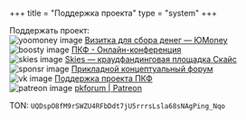 +++
title = "Поддержка проекта"
type = "system"
+++

Поддержать проект:  
![yoomoney image](/donates/yoomoney_16.png) [Визитка для сбора денег — ЮMoney](https://yoomoney.ru/to/4100166099051 "smartCard-inline")  
![boosty image](/donates/boosty_16.ico) [ПКФ - Онлайн-конференция](https://boosty.to/pkforum "smartCard-inline")  
![skies image](/donates/skies_16.png) [Skies — краудфандинговая площадка Скайс](https://skies.land/pkforum "smartCard-inline")  
![sponsr image](/donates/sponsr_16.webp) [Прикладной концептуальный форум](https://sponsr.ru/pkforum "smartCard-inline")  
![vk image](/donates/vk_16.ico) [Поддержка проекта ПКФ](https://vk.com/pkforum_donates "smartCard-inline")  
![patreon image](/donates/patreon_16.png) [pkforum | Patreon](https://www.patreon.com/pkforum "smartCard-inline")

TON: `UQDspO8fM9rSWZU4RFbDdt7jU5rrrsLsla68sNAgPing_Nqo`
